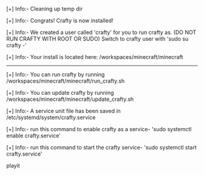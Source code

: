 [+] Info:- Cleaning up temp dir

[+] Info:- Congrats! Crafty is now installed!

[+] Info:- We created a user called 'crafty' for you to run crafty as. (DO NOT RUN CRAFTY WITH ROOT OR SUDO) Switch to crafty user with 'sudo su crafty -'

[+] Info:- Your install is located here: /workspaces/minecraft/minecraft

-------------------------------------------------------------------------------------------------
[+] Info:- You can run crafty by running /workspaces/minecraft/minecraft/run_crafty.sh

[+] Info:- You can update crafty by running /workspaces/minecraft/minecraft/update_crafty.sh

[+] Info:- A service unit file has been saved in /etc/systemd/system/crafty.service

[+] Info:- run this command to enable crafty as a service- 'sudo systemctl enable crafty.service' 

[+] Info:- run this command to start the crafty service- 'sudo systemctl start crafty.service' 

playit